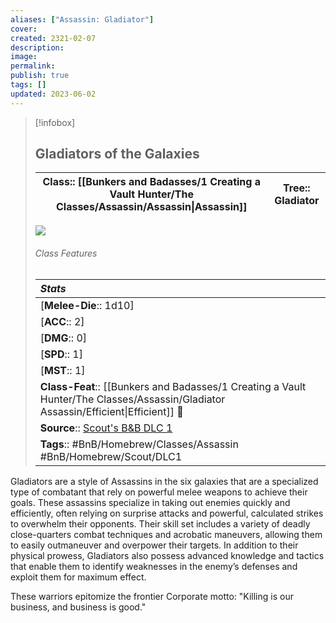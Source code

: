 ```yaml
---
aliases: ["Assassin: Gladiator"]
cover: 
created: 2321-02-07
description: 
image: 
permalink: 
publish: true
tags: []
updated: 2023-06-02
---
```


> [!infobox]
>## Gladiators of the Galaxies
> | Class:: [[Bunkers and Badasses/1 Creating a Vault Hunter/The Classes/Assassin/Assassin\|Assassin]] | Tree:: Gladiator |
> |:---:|:---:|
> ![](imageblahblah.jpg)
> ###### Class Features
>
> | ***Stats*** |
> |:---|
> | [**Melee-Die**:: 1d10] |
> | [**ACC**:: 2] |
> | [**DMG**:: 0] |
> | [**SPD**:: 1] |
> | [**MST**:: 1] |
> | **Class-Feat**:: [[Bunkers and Badasses/1 Creating a Vault Hunter/The Classes/Assassin/Gladiator Assassin/Efficient\|Efficient]] 🍻|
> | **Source**:: [Scout's B&B DLC 1](https://docs.google.com/document/d/1MLOgrWwcLNTnP9PuXrKiLImy7SUh4hXO8arVUAlmdp0/edit) 
> | **Tags**:: #BnB/Homebrew/Classes/Assassin #BnB/Homebrew/Scout/DLC1 |

Gladiators are a style of Assassins in the six galaxies that are a specialized type of combatant that rely on powerful melee weapons to achieve their goals. These assassins specialize in taking out enemies quickly and efficiently, often relying on surprise attacks and powerful, calculated strikes to overwhelm their opponents. Their skill set includes a variety of deadly close-quarters combat techniques and acrobatic maneuvers, allowing them to easily outmaneuver and overpower their targets. In addition to their physical prowess, Gladiators also possess advanced knowledge and tactics that enable them to identify weaknesses in the enemy’s defenses and exploit them for maximum effect.

These warriors epitomize the frontier Corporate motto: "Killing is our business, and business is good."

